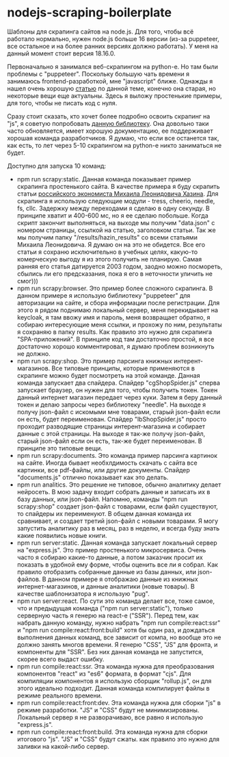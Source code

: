 # nodejs-scraping-boilerplate

Шаблоны для скрапинга сайтов на node.js. Для того, чтобы всё работало нормально, нужен node.js больше 16 версии (из-за puppeteer, все остальное и на более ранних версиях должно работать). У меня на данный момент стоит версия 18.16.0.

Первоначально я занимался веб-скрапингом на python-е. Но там были проблемы с "puppeteer". Поскольку большую чать времени я  занимаюсь frontend-разработкой, мне "javascript" ближе. Однажды я нашел очень хорошую [статью](https://habr.com/ru/articles/301426/) по данной теме, конечно она старая, но некоторые вещи еще актуальны. Здесь я выложу простенькие примеры, для того, чтобы не писать код с нуля.

Сразу стоит сказать, кто хочет более подробно освоить скрапинг на "js", я советую попробовать [данную библиотеку](https://crawlee.dev/). Она довольно таки часто обновляется, имеет хорошую документацию, ее поддерживает хорошая команда разработчиков. Я думаю, что если все останется так, как есть, то лет через 5-10 скрапингом на python-е никто заниматься не будет.

Доступно для запуска 10 команд:

* npm run scrapy:static. Данная команда показывает пример скрапинга простенького сайта. В качестве примера я буду скрапить статьи [российского экономиста Михаила Леонидовича Хазина](https://khazin.ru/articles/). Для скрапинга я использую следующие модули - tress, cheerio, needle, fs, cllc. Задержку между переходами я сделаю в одну секунду. В принципе хватит и 400-600 мс, но я ее сделаю побольше. Когда скрипт закончит выполняться, на выходе мы получим "data.json" с номером страницы, ссылкой на статью, заголовком статьи. Так же мы получим папку "/results/hazin_results" со всеми статьями Михаила Леонидовича. Я думаю он на это не обидется. Все его статьи я сохраню исключительно в учебных целях, какую-то комерческую выгоду я из этого получить не планирую. Самая ранняя его статья датируется 2003 годом, заодно можно посмореть, сбылись ли его предсказания, пока я его в неточности уличить не смог)))
* npm run scrapy:browser. Это пример более сложного скрапинга. В данном примере я использую библиотеку "puppeteer" для авторизации на сайте, и сбора информации после регистрации. Для  этого я рядом поднимаю локальный сервер, меня перекидывает на keycloak, я там ввожу имя и пароль, меня возвращает обратно, я собираю интересующие меня ссылки, и прохожу по ним, результаты я сохраняю в папку results. Как правило это нужно для скрапинга "SPA-приложений". В принципе код там достаточно простой, я все достаточно хорошо комментировал, я думаю проблем возникнуть не должно.
* npm run scrapy:shop. Это пример парсинга книжных интерент-магазинов. Все типовые принципы, которые применяются в скрапинге можно будет посмотреть на этой команде. Данная команда запускает два спайдера. Спайдер "cgShopSpider.js" сперва запускает браузер, он нужен для того, чтобы получить токен. Токен данный интернет магазин передает через куки. Затем я беру данный токен и делаю запросы через библиотеку "needle". На выходе я получу json-файл с искомыми мне товарами, старый json-файл если он есть, будет переименован. Спайдер "lbShopSpider.js" просто проходит разводящие страницы интерент-магазина и собирает данные с этой страницы. На выходе я так-же получу json-файл, старый json-файл если он есть, так-же будет переименован. В принципе это типовые вещи.
* npm run scrapy:documents. Это команда пример парсинга картинок на сайте. Иногда бывает необхлдимость скачать с сайта все картинки, все pdf-файлы, или другие документы. Спайдер "documents.js" отлично показывает как это делать.
* npm run analitics. Это решение не типовое, обычно аналитику делает нейросеть. В мою задачу входит собрать данные и записать их в базу данных, или json-файл. Напомню, команды "npm run scrapy:shop" создает json-файл с товарами, если файл существуют, то спайдеры их переименуют. В общем данная команда их сравнивает, и создает третий json-файл с новыми товарами. Я могу запустить аналитику раз в месяц, раз  в неделю, и всегда буду знать какие появились новые книги.
* npm run server:static. Данная команда запускает локальный сервер на "express.js". Это пример простенького микросервиса. Очень часто я собираю какие-то данные, а потом заказчик просит их показать в удобной ему форме, чтобы оценить все ли я собрал. Как правило отобразить собранные данные из базы данных, или json-файлов. В данном примере я отображаю данные из книжных интернет-магазинов, и данные аналитики (новые товары). В качестве шаблонизатора я использую "pug".
* npm run server:react. По сути это команда делает все, тоже самое, что и предыдущая команда ("npm run server:static"), только серверную часть я генерю на react-е ("SSR"). Перед тем, как набрать данную команду, нужно набрать "npm run compile:react:ssr" и "npm run compile:react:front:build" хотя бы один раз, и дождаться выполнения данных команд, все зависит от компа, но вообще это не должно занять многов времени. Я генерю "CSS", "JS" для фронта, и компоненты для "SSR". Без них данная команда не запустится, скорее всего выдаст ошибку.
* npm run compile:react:ssr. Эта команда нужна для преобразования компонентов "react" из "es6" формата, в формат "cjs". Для компиляции компонентов я использую сборщик "rollup.js", он для этого идеально подходит. Данная команда компилирует файлы в режиме реального времени.
* npm run compile:react:front:dev. Эта команда нужна для сборки "js" в режиме разработки. "JS" и "CSS" будут не минимизированы. Локальный сервер я не разворачиваю, все равно я использую "express.js".
* npm run compile:react:front:build. Эта команда нужна для сборки итогового "js". "JS" и "CSS" будут сжаты. как правило это нужно для заливки на какой-либо сервер.
